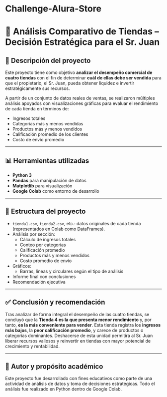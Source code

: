 # Challenge-Alura-Store
# 🛒 Análisis Comparativo de Tiendas – Decisión Estratégica para el Sr. Juan

## 📌 Descripción del proyecto

Este proyecto tiene como objetivo **analizar el desempeño comercial de cuatro tiendas** con el fin de determinar **cuál de ellas debe ser vendida** para que el propietario, el Sr. Juan, pueda obtener liquidez e invertir estratégicamente sus recursos.

A partir de un conjunto de datos reales de ventas, se realizaron múltiples análisis apoyados con visualizaciones gráficas para evaluar el rendimiento de cada tienda en términos de:

- Ingresos totales
- Categorías más y menos vendidas
- Productos más y menos vendidos
- Calificación promedio de los clientes
- Costo de envío promedio

---

## 📊 Herramientas utilizadas

- **Python 3**  
- **Pandas** para manipulación de datos  
- **Matplotlib** para visualización  
- **Google Colab** como entorno de desarrollo

---

## 📁 Estructura del proyecto

- `tienda1.csv`, `tienda2.csv`, etc.: datos originales de cada tienda (representados en Colab como DataFrames).
- Análisis por sección:
  - Cálculo de ingresos totales
  - Conteo por categorías
  - Calificación promedio
  - Productos más y menos vendidos
  - Costo promedio de envío
- Gráficos:
  - Barras, líneas y circulares según el tipo de análisis
- Informe final con conclusiones
- Recomendación ejecutiva

---

## ✅ Conclusión y recomendación

Tras analizar de forma integral el desempeño de las cuatro tiendas, se concluyó que la **Tienda 4 es la que presenta menor rendimiento** y, por tanto, **es la más conveniente para vender**. Esta tienda registra los **ingresos más bajos**, la **peor calificación promedio**, y carece de productos o categorías dominantes. Deshacerse de esta unidad permitirá al Sr. Juan liberar recursos valiosos y reinvertir en tiendas con mayor potencial de crecimiento y rentabilidad.

---

## 🧠 Autor y propósito académico

Este proyecto fue desarrollado con fines educativos como parte de una actividad de análisis de datos y toma de decisiones estratégicas. Todo el análisis fue realizado en Python dentro de Google Colab.

